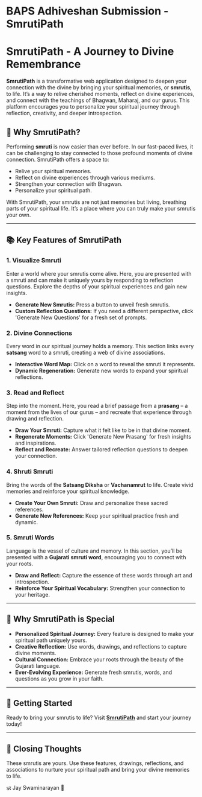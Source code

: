 # BAPS Adhiveshan Submission - SmrutiPath

# SmrutiPath - A Journey to Divine Remembrance

**SmrutiPath** is a transformative web application designed to deepen your connection with the divine by bringing your spiritual memories, or **smrutis**, to life. It’s a way to relive cherished moments, reflect on divine experiences, and connect with the teachings of Bhagwan, Maharaj, and our gurus. This platform encourages you to personalize your spiritual journey through reflection, creativity, and deeper introspection.

## 🌟 Why SmrutiPath?

Performing **smruti** is now easier than ever before. In our fast-paced lives, it can be challenging to stay connected to those profound moments of divine connection. SmrutiPath offers a space to:

* Relive your spiritual memories.
* Reflect on divine experiences through various mediums.
* Strengthen your connection with Bhagwan.
* Personalize your spiritual path.

With SmrutiPath, your smrutis are not just memories but living, breathing parts of your spiritual life. It’s a place where you can truly make your smrutis your own.

---

## 📚 Key Features of SmrutiPath

### 1. Visualize Smruti

Enter a world where your smrutis come alive. Here, you are presented with a smruti and can make it uniquely yours by responding to reflection questions. Explore the depths of your spiritual experiences and gain new insights.

* **Generate New Smrutis:** Press a button to unveil fresh smrutis.
* **Custom Reflection Questions:** If you need a different perspective, click 'Generate New Questions' for a fresh set of prompts.

### 2. Divine Connections

Every word in our spiritual journey holds a memory. This section links every **satsang** word to a smruti, creating a web of divine associations.

* **Interactive Word Map:** Click on a word to reveal the smruti it represents.
* **Dynamic Regeneration:** Generate new words to expand your spiritual reflections.

### 3. Read and Reflect

Step into the moment. Here, you read a brief passage from a **prasang** – a moment from the lives of our gurus – and recreate that experience through drawing and reflection.

* **Draw Your Smruti:** Capture what it felt like to be in that divine moment.
* **Regenerate Moments:** Click 'Generate New Prasang' for fresh insights and inspirations.
* **Reflect and Recreate:** Answer tailored reflection questions to deepen your connection.

### 4. Shruti Smruti

Bring the words of the **Satsang Diksha** or **Vachanamrut** to life. Create vivid memories and reinforce your spiritual knowledge.

* **Create Your Own Smruti:** Draw and personalize these sacred references.
* **Generate New References:** Keep your spiritual practice fresh and dynamic.

### 5. Smruti Words

Language is the vessel of culture and memory. In this section, you’ll be presented with a **Gujarati smruti word**, encouraging you to connect with your roots.

* **Draw and Reflect:** Capture the essence of these words through art and introspection.
* **Reinforce Your Spiritual Vocabulary:** Strengthen your connection to your heritage.

---

## 🚀 Why SmrutiPath is Special

* **Personalized Spiritual Journey:** Every feature is designed to make your spiritual path uniquely yours.
* **Creative Reflection:** Use words, drawings, and reflections to capture divine moments.
* **Cultural Connection:** Embrace your roots through the beauty of the Gujarati language.
* **Ever-Evolving Experience:** Generate fresh smrutis, words, and questions as you grow in your faith.

---

## 🎯 Getting Started

Ready to bring your smrutis to life? Visit **[SmrutiPath](https://smrutipath.app)** and start your journey today!

---

## 🙏 Closing Thoughts

These smrutis are yours. Use these features, drawings, reflections, and associations to nurture your spiritual path and bring your divine memories to life.

🕉️ Jay Swaminarayan 🙏
